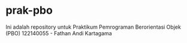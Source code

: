 # prak-pbo
Ini adalah repository untuk Praktikum Pemrograman Berorientasi Objek (PBO)
122140055 - Fathan Andi Kartagama
